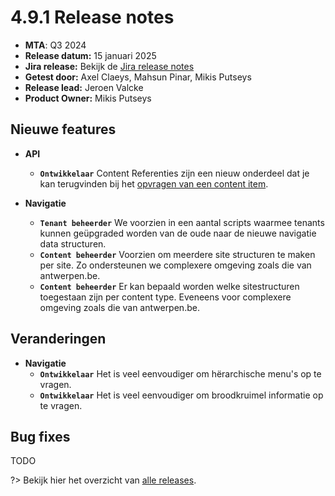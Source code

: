 # 4.9.1 Release notes

* **MTA**: Q3 2024
* **Release datum:** 15 januari 2025
* **Jira release:** Bekijk de [Jira release notes](https://jira.antwerpen.be/secure/ReleaseNote.jspa?projectId=14114&version=17713)
* **Getest door:** Axel Claeys, Mahsun Pinar, Mikis Putseys
* **Release lead:** Jeroen Valcke
* **Product Owner:** Mikis Putseys

## Nieuwe features

* **API**
  * **`Ontwikkelaar`** Content Referenties zijn een nieuw onderdeel dat je kan terugvinden bij het [opvragen van een content item](/wcmv4/content/content-item-read#references).

* **Navigatie**
  * **`Tenant beheerder`** We voorzien in een aantal scripts waarmee tenants kunnen geüpgraded worden van de oude naar de nieuwe navigatie data structuren.
  * **`Content beheerder`** Voorzien om meerdere site structuren te maken per site. Zo ondersteunen we complexere omgeving zoals die van antwerpen.be.
  * **`Content beheerder`** Er kan bepaald worden welke sitestructuren toegestaan zijn per content type. Eveneens voor complexere omgeving zoals die van antwerpen.be.

## Veranderingen

* **Navigatie**
  * **`Ontwikkelaar`** Het is veel eenvoudiger om hërarchische menu's op te vragen.
  * **`Ontwikkelaar`** Het is veel eenvoudiger om broodkruimel informatie op te vragen.
  
## Bug fixes

TODO

?> Bekijk hier het overzicht van [alle releases](/RELEASE).
